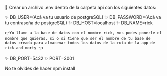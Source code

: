 🚀 Crear un archivo .env dentro de la carpeta api con los siguientes datos:

✨ DB_USER=(Acá va tu usuario de postgreSQL)
✨ DB_PASSWORD=(Acá va tu contraseña de postgreSQL)
✨ DB_HOST=localhost
✨ DB_NAME=rick 

    👉Yo llame a la base de datos con el nombre rick, vos podes ponerle el nombre que quieras, si o si tiene que ser el nombre de tu base de datos creada para almacenar todos los datos de la ruta de la app de rick and morty 👈
    
✨ DB_PORT=5432
✨ PORT=3001

No te olvides de hacer npm install